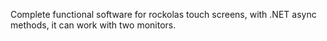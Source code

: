 Complete functional software for rockolas touch screens, with .NET async methods, it can work with two monitors. 
